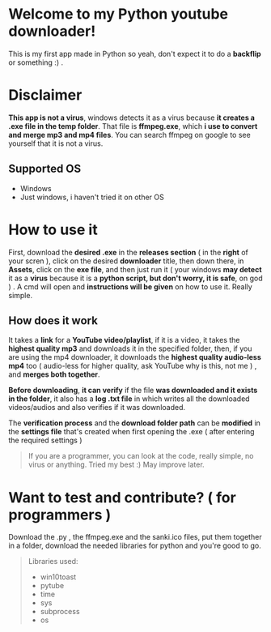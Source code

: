 
# Welcome to my Python youtube downloader!
This is my first app made in Python so yeah, don't expect it to do a **backflip** or something :) .

# Disclaimer
**This app is not a virus**, windows detects it as a virus because **it creates a .exe file in the temp folder**. That file is **ffmpeg.exe**, which **i use to convert and merge mp3 and mp4 files**. You can search ffmpeg on google to see yourself that it is not a virus. 

## Supported OS
- Windows
- Just windows, i haven't tried it on other OS

# How to use it

First, download the **desired .exe** in the **releases section** ( in the **right** of your scren ), click on the desired **downloader** title, then down there, in **Assets**, click on the **exe file**, and then just run it ( your windows **may detect** it as a **virus** because it is a **python script, but don't worry, it is safe**, on god ) . A cmd will open and **instructions will be given** on how to use it. Really simple.

## How does it work

It takes a **link** for a **YouTube video/playlist**, if it is a video, it takes the **highest quality mp3** and downloads it in the specified folder, then, if you are using the mp4 downloader, it downloads the **highest quality audio-less mp4** too ( audio-less for higher quality, ask YouTube why is this, not me ) , and **merges both together**. 

**Before downloading**, **it can verify** if the file **was downloaded and it exists in the folder**, it also has a **log .txt file** in which writes all the downloaded videos/audios and also verifies if it was downloaded.

The **verification process** and the **download folder path** can be **modified** in the **settings file** that's created when first opening the .exe ( after entering the required settings )

>If you are a programmer, you can look at the code, really simple, no virus or anything. Tried my best :)
>May improve later.

# Want to test and contribute? ( for programmers )
Download the .py , the ffmpeg.exe and the sanki.ico files, put them together in a folder, download the needed libraries for python and you're good to go.
> Libraries used:
> - win10toast
> - pytube
> - time
> - sys
> - subprocess
> - os
